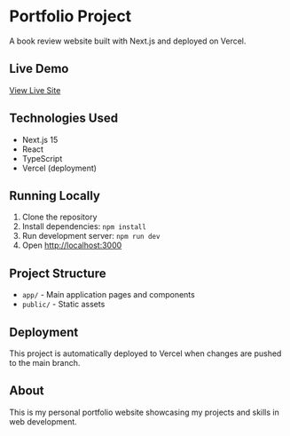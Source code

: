 # Portfolio Project

A book review website built with Next.js and deployed on Vercel.

## Live Demo
[View Live Site](https://portfolio-project-gules-nine.vercel.app)

## Technologies Used
- Next.js 15
- React
- TypeScript
- Vercel (deployment)

## Running Locally
1. Clone the repository
2. Install dependencies: `npm install`
3. Run development server: `npm run dev`
4. Open [http://localhost:3000](http://localhost:3000)

## Project Structure
- `app/` - Main application pages and components
- `public/` - Static assets

## Deployment
This project is automatically deployed to Vercel when changes are pushed to the main branch.

## About
This is my personal portfolio website showcasing my projects and skills in web development.
